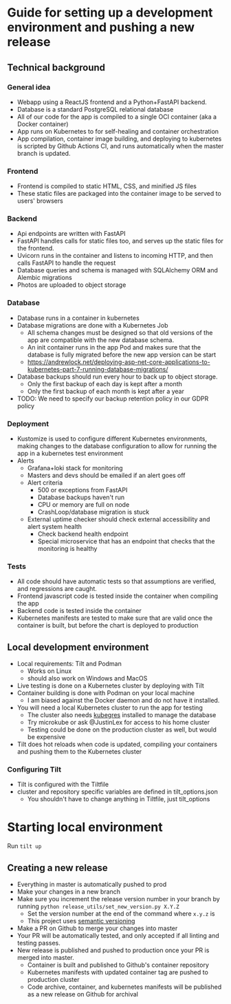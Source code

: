 # Guide for setting up a development environment and pushing a new release

## Technical background

### General idea
* Webapp using a ReactJS frontend and a Python+FastAPI backend.
* Database is a standard PostgreSQL relational database
* All of our code for the app is compiled to a single OCI container (aka a Docker container)
* App runs on Kubernetes to for self-healing and container orchestration
* App compilation, container image building, and deploying to kubernetes is scripted by Github Actions CI, 
and runs automatically when the master branch is updated.

### Frontend
* Frontend is compiled to static HTML, CSS, and minified JS files
* These static files are packaged into the container image to be served to users' browsers

### Backend
* Api endpoints are written with FastAPI
* FastAPI handles calls for static files too, and serves up the static files for the frontend.
* Uvicorn runs in the container and listens to incoming HTTP, and then calls FastAPI to handle the request
* Database queries and schema is managed with SQLAlchemy ORM and Alembic migrations
* Photos are uploaded to object storage

### Database
* Database runs in a container in kubernetes
* Database migrations are done with a Kubernetes Job
  * All schema changes must be designed so that old versions of the app are compatible with the new database schema.
  * An init container runs in the app Pod and makes sure that the database is fully migrated before the new app version can be start
  * https://andrewlock.net/deploying-asp-net-core-applications-to-kubernetes-part-7-running-database-migrations/
* Database backups should run every hour to back up to object storage.
  * Only the first backup of each day is kept after a month
  * Only the first backup of each month is kept after a year
* TODO: We need to specify our backup retention policy in our GDPR policy

### Deployment
* Kustomize is used to configure different Kubernetes environments, 
making changes to the database configuration to allow for running the app in a kubernetes test environment
* Alerts
  * Grafana+loki stack for monitoring
  * Masters and devs should be emailed if an alert goes off
  * Alert criteria
    * 500 or exceptions from FastAPI
    * Database backups haven't run
    * CPU or memory are full on node
    * CrashLoop/database migration is stuck
  * External uptime checker should check external accessibility and alert system health
    * Check backend health endpoint
    * Special microservice that has an endpoint that checks that the monitoring is healthy 

### Tests
* All code should have automatic tests so that assumptions are verified, and regressions are caught.
* Frontend javascript code is tested inside the container when compiling the app
* Backend code is tested inside the container
* Kubernetes manifests are tested to make sure that are valid once the container is built, 
but before the chart is deployed to production

## Local development environment
* Local requirements: Tilt and Podman
  * Works on Linux
  * should also work on Windows and MacOS
* Live testing is done on a Kubernetes cluster by deploying with Tilt
* Container building is done with Podman on your local machine
  * I am biased against the Docker daemon and do not have it installed.
* You will need a local Kubernetes cluster to run the app for testing
  * The cluster also needs [kubegres](https://www.kubegres.io/) installed to manage the database
  * Try microkube or ask @JustinLex for access to his home cluster
  * Testing could be done on the production cluster as well, but would be expensive
* Tilt does hot reloads when code is updated, compiling your containers and pushing them to the Kubernetes cluster
### Configuring Tilt
* Tilt is configured with the Tiltfile
* cluster and repository specific variables are defined in tilt_options.json
  * You shouldn't have to change anything in Tiltfile, just tilt_options
# Starting local environment
Run `tilt up`

## Creating a new release
* Everything in master is automatically pushed to prod
* Make your changes in a new branch
* Make sure you increment the release version number in your branch by running `python release_utils/set_new_version.py X.Y.Z`
  * Set the version number at the end of the command where `x.y.z` is
  * This project uses [semantic versioning](https://semver.org/)
* Make a PR on Github to merge your changes into master
* Your PR will be automatically tested, and only accepted if all linting and testing passes.
* New release is published and pushed to production once your PR is merged into master.
  * Container is built and published to Github's container repository
  * Kubernetes manifests with updated container tag are pushed to production cluster
  * Code archive, container, and kubernetes manifests will be published as a new release on Github for archival
